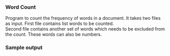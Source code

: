 ### Word Count ###
Program to count the frequency of words in a document. It takes two files as input. First file contains list words to be counted.  
Second file contains another set of words which needs to be excluded from the count. These words can also be numbers.

### Sample output ###
